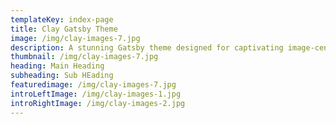 ```yaml
---
templateKey: index-page
title: Clay Gatsby Theme 
image: /img/clay-images-7.jpg
description: A stunning Gatsby theme designed for captivating image-centric websites, perfect for photographers, portfolios, and blogs.
thumbnail: /img/clay-images-7.jpg
heading: Main Heading
subheading: Sub HEading
featuredimage: /img/clay-images-7.jpg
introLeftImage: /img/clay-images-1.jpg
introRightImage: /img/clay-images-2.jpg
---
```

